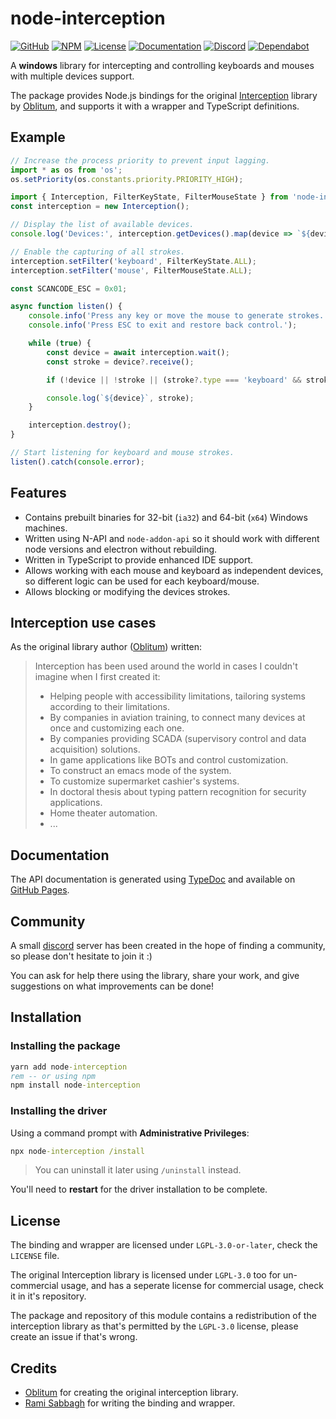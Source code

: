 
# node-interception

[![GitHub](https://flat.badgen.net/badge/icon/GitHub?icon=github&color=black&label)][GitHub]
[![NPM](https://flat.badgen.net/npm/v/node-interception?icon=npm&color=red&label)][NPM]
[![License](https://flat.badgen.net/github/license/Rami-Sabbagh/node-interception?color=yellow&label)][License]
[![Documentation](https://flat.badgen.net/npm/types/node-interception?icon=typescript&label)][Documentation]
[![Discord](https://flat.badgen.net/badge/icon/Discord?icon=discord&label)][Discord]
[![Dependabot](https://flat.badgen.net/github/dependabot/Rami-Sabbagh/node-interception?icon=dependabot&label)][Dependabot]

A **windows** library for intercepting and controlling keyboards and mouses with multiple devices support.

The package provides Node.js bindings for the original [Interception](https://github.com/oblitum/Interception) library by [Oblitum](https://github.com/oblitum), and supports it with a wrapper and TypeScript definitions.

## Example

```ts
// Increase the process priority to prevent input lagging.
import * as os from 'os';
os.setPriority(os.constants.priority.PRIORITY_HIGH);

import { Interception, FilterKeyState, FilterMouseState } from 'node-interception';
const interception = new Interception();

// Display the list of available devices.
console.log('Devices:', interception.getDevices().map(device => `${device}`));

// Enable the capturing of all strokes.
interception.setFilter('keyboard', FilterKeyState.ALL);
interception.setFilter('mouse', FilterMouseState.ALL);

const SCANCODE_ESC = 0x01;

async function listen() {
    console.info('Press any key or move the mouse to generate strokes.');
    console.info('Press ESC to exit and restore back control.');

    while (true) {
        const device = await interception.wait();
        const stroke = device?.receive();

        if (!device || !stroke || (stroke?.type === 'keyboard' && stroke.code === SCANCODE_ESC)) break;

        console.log(`${device}`, stroke);
    }

    interception.destroy();
}

// Start listening for keyboard and mouse strokes.
listen().catch(console.error);
```

## Features

- Contains prebuilt binaries for 32-bit (`ia32`) and 64-bit (`x64`) Windows machines.
- Written using N-API and `node-addon-api` so it should work with different node versions and electron without rebuilding.
- Written in TypeScript to provide enhanced IDE support.
- Allows working with each mouse and keyboard as independent devices, so different logic can be used for each keyboard/mouse.
- Allows blocking or modifying the devices strokes.

## Interception use cases

As the original library author ([Oblitum]) written:

> Interception has been used around the world in cases I couldn't imagine when I first created it:
>
> - Helping people with accessibility limitations, tailoring systems according to their limitations.
> - By companies in aviation training, to connect many devices at once and customizing each one.
> - By companies providing SCADA (supervisory control and data acquisition) solutions.
> - In game applications like BOTs and control customization.
> - To construct an emacs mode of the system.
> - To customize supermarket cashier's systems.
> - In doctoral thesis about typing pattern recognition for security applications.
> - Home theater automation.
> - ...

## Documentation

The API documentation is generated using [TypeDoc](https://typedoc.org/) and available on [GitHub Pages][Documentation].

## Community

A small [discord] server has been created in the hope of finding a community, so please don't hesitate to join it :)

You can ask for help there using the library, share your work, and give suggestions on what improvements can be done!

## Installation

### Installing the package

```cmd
yarn add node-interception
rem -- or using npm
npm install node-interception
```

### Installing the driver

Using a command prompt with **Administrative Privileges**:

```cmd
npx node-interception /install
```

> You can uninstall it later using `/uninstall` instead.

You'll need to **restart** for the driver installation to be complete.

## License

The binding and wrapper are licensed under `LGPL-3.0-or-later`, check the `LICENSE` file.

The original Interception library is licensed under `LGPL-3.0` too for un-commercial usage, and has a seperate license for commercial usage, check it in it's repository.

The package and repository of this module contains a redistribution of the interception library as that's permitted by the `LGPL-3.0` license, please create an issue if that's wrong.

## Credits

- [Oblitum] for creating the original interception library.
- [Rami Sabbagh] for writing the binding and wrapper.

[NPM]: https://www.npmjs.com/package/node-interception
[GitHub]: https://github.com/Rami-Sabbagh/node-interception/
[Documentation]: https://rami-sabbagh.github.io/node-interception/
[License]: https://github.com/Rami-Sabbagh/node-interception/blob/main/LICENSE
[Actions]: https://github.com/Rami-Sabbagh/node-interception/actions
[Dependabot]: https://github.com/Rami-Sabbagh/node-interception/network/updates
[Discord]: https://discord.gg/8UXVB436u2
[Interception]: https://github.com/oblitum/Interception
[Oblitum]: https://github.com/oblitum
[Rami Sabbagh]: https://github.com/Rami-Sabbagh
